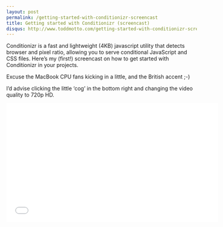 ```yaml
---
layout: post
permalink: /getting-started-with-conditionizr-screencast
title: Getting started with Conditionizr (screencast)
disqus: http://www.toddmotto.com/getting-started-with-conditionizr-screencast
---
```


Conditionizr is a fast and lightweight (4KB) javascript utility that detects browser and pixel ratio, allowing you to serve conditional JavaScript and CSS files. Here’s my (first!) screencast on how to get started with Conditionizr in your projects.

Excuse the MacBook CPU fans kicking in a little, and the British accent ;-)

I’d advise clicking the little ‘cog’ in the bottom right and changing the video quality to 720p HD.

<iframe width="560" height="315" src="//www.youtube.com/embed/EkcyiEnDtCo" frameborder="0"></iframe>
<script>// FluidVids.js
(function(){var e=document.getElementsByTagName("iframe");for(var t=0;t<e.length;++t){var n=e[t];var r=/www.youtube.com|player.vimeo.com/;if(n.src.search(r)!==-1){var i=n.height/n.width*100;n.style.position="absolute";n.style.top="0";n.style.left="0";n.width="100%";n.height="100%";var s=document.createElement("div");s.className="video-wrap";s.style.width="100%";s.style.position="relative";s.style.paddingTop=i+"%";var o=n.parentNode;o.insertBefore(s,n);s.appendChild(n)}}})();</script>